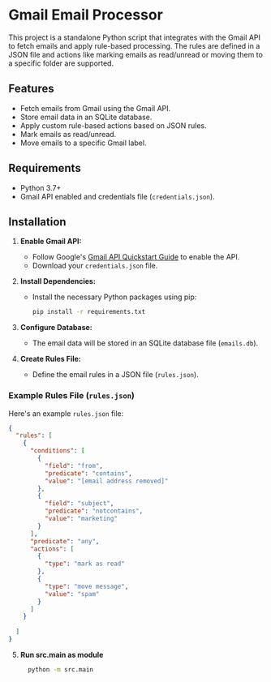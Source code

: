 # Gmail Email Processor
 
This project is a standalone Python script that integrates with the Gmail API to fetch emails and apply rule-based processing. The rules are defined in a JSON file and actions like marking emails as read/unread or moving them to a specific folder are supported.
 
## Features
 
- Fetch emails from Gmail using the Gmail API.
- Store email data in an SQLite database.
- Apply custom rule-based actions based on JSON rules.
- Mark emails as read/unread.
- Move emails to a specific Gmail label.
 
## Requirements
 
- Python 3.7+
- Gmail API enabled and credentials file (`credentials.json`).
 
## Installation
 
1. **Enable Gmail API:**
   - Follow Google's [Gmail API Quickstart Guide](https://developers.google.com/gmail/api/quickstart/python) to enable the API.
   - Download your `credentials.json` file.
 
2. **Install Dependencies:**
   - Install the necessary Python packages using pip:
     ```bash
     pip install -r requirements.txt
     ```
     
 
3. **Configure Database:**
   - The email data will be stored in an SQLite database file (`emails.db`).
 
4. **Create Rules File:**
   - Define the email rules in a JSON file (`rules.json`).
 
### Example Rules File (`rules.json`)
 
Here's an example `rules.json` file:
 
```json
{
  "rules": [
    {
      "conditions": [
        {
          "field": "from",
          "predicate": "contains",
          "value": "[email address removed]"
        },
        {
          "field": "subject",
          "predicate": "notcontains",
          "value": "marketing"
        }
      ],
      "predicate": "any",
      "actions": [
        {
          "type": "mark as read"
        },
        {
          "type": "move message",
          "value": "spam"
        }
      ]
    }
    
  ]
}
```

5. **Run src.main as module**
   ```bash
     python -m src.main
     ```